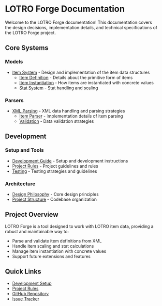 # LOTRO Forge Documentation

Welcome to the LOTRO Forge documentation! This documentation covers the design decisions, implementation details, and technical specifications of the LOTRO Forge project.

## Core Systems

### Models
- [Item System](models/Item-System.md) - Design and implementation of the item data structures
  - [Item Definition](models/Item-Definition.md) - Details about the primitive form of items
  - [Item Instantiation](models/Item-Instantiation.md) - How items are instantiated with concrete values
  - [Stat System](models/Stat-System.md) - Stat handling and scaling

### Parsers
- [XML Parsing](parsers/XML-Parsing.md) - XML data handling and parsing strategies
  - [Item Parser](parsers/Item-Parser.md) - Implementation details of item parsing
  - [Validation](parsers/Validation.md) - Data validation strategies

## Development

### Setup and Tools
- [Development Guide](../DEVELOPMENT.md) - Setup and development instructions
- [Project Rules](../RULES.md) - Project guidelines and rules
- [Testing](testing/Testing-Guide.md) - Testing strategies and guidelines

### Architecture
- [Design Philosophy](architecture/Design-Philosophy.md) - Core design principles
- [Project Structure](architecture/Project-Structure.md) - Codebase organization

## Project Overview

LOTRO Forge is a tool designed to work with LOTRO item data, providing a robust and maintainable way to:
- Parse and validate item definitions from XML
- Handle item scaling and stat calculations
- Manage item instantiation with concrete values
- Support future extensions and features

## Quick Links

- [Development Setup](../DEVELOPMENT.md)
- [Project Rules](../RULES.md)
- [GitHub Repository](https://github.com/MarcBM/lotro_forge)
- [Issue Tracker](https://github.com/MarcBM/lotro_forge/issues) 